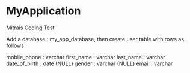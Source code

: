 # MyApplication
Mitrais Coding Test

Add a database : my_app_database, then create user table with rows as follows :

mobile_phone  : varchar
first_name    : varchar
last_name     : varchar
date_of_birth : date (NULL)
gender        : varchar (NULL)
email         : varchar
